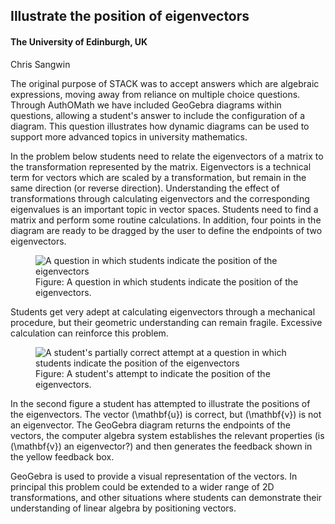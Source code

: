 ## Illustrate the position of eigenvectors

#### The University of Edinburgh, UK
Chris Sangwin

The original purpose of STACK was to accept answers which are algebraic expressions, moving away from reliance on multiple choice questions.  Through AuthOMath we have included GeoGebra diagrams within questions, allowing a student's answer to include the configuration of a diagram.  This question illustrates how dynamic diagrams can be used to support more advanced topics in university mathematics.

In the problem below students need to relate the eigenvectors of a matrix to the transformation represented by the matrix.  Eigenvectors is a technical term for vectors which are scaled by a transformation, but remain in the same direction (or reverse direction). Understanding the effect of transformations through calculating eigenvectors and the corresponding eigenvalues is an important topic in vector spaces.  Students need to find a matrix and perform some routine calculations.  In addition, four points in the diagram are ready to be dragged by the user to define the endpoints of two eigenvectors.

<div class="float-right img-tall">
<figure class="figure">
<img class="figure-img img-fluid" src="../Images/LinearAlgebra-1.png" alt="A question in which students indicate the position of the eigenvectors">
<figcaption class="figure-caption">Figure: A question in which students indicate the position of the eigenvectors.</figcaption>
</figure></div>

Students get very adept at calculating eigenvectors through a mechanical procedure, but their geometric understanding can remain fragile. Excessive calculation can reinforce this problem.

<div class="float-left img-tall">
<figure class="figure">
<img class="figure-img img-fluid" src="../Images/LinearAlgebra-2.png" alt="A student's partially correct attempt at a question in which students indicate the position of the eigenvectors">
<figcaption class="figure-caption">Figure: A student's attempt to indicate the position of the eigenvectors.</figcaption>
</figure></div>

In the second figure a student has attempted to illustrate the positions of the eigenvectors.  The vector \(\mathbf{u}\) is correct, but \(\mathbf{v}\) is not an eigenvector.  The GeoGebra diagram returns the endpoints of the vectors, the computer algebra system establishes the relevant properties (is \(\mathbf{v}\) an eigenvector?) and then generates the feedback shown in the yellow feedback box.

GeoGebra is used to provide a visual representation of the vectors.  In principal this problem could be extended to a wider range of 2D transformations, and other situations where students can demonstrate their understanding of linear algebra by positioning vectors.


